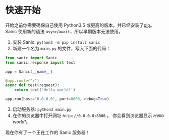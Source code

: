 # 快速开始

开始之前你需要确保自己使用 Python3.5 或更高的版本，并已经安装了[pip](https://pip.pypa.io/en/stable/installing/)。Sanic 使用新的语法 `async`/`await`，所以早期版本无法使用。

1. 安装 Sanic: `python3 -m pip install sanic`
2. 新建一个名为 `main.py` 的文件，写入下面的代码：

  ```python
  from sanic import Sanic
  from sanic.response import text

  app = Sanic(__name__)

  @app.route("/")
  async def test(request):
      return text('Hello world!')

  app.run(host="0.0.0.0", port=8000, debug=True)
  ```
  
3. 启动服务器: `python3 main.py`
4. 在你的浏览器中打开网址 `http://0.0.0.0:8000` 。 你会看到浏览器显示 *Hello world!*。

现在你有了一个正在工作的 Sanic 服务器！
